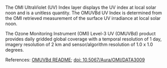 The OMI UltraViolet (UV) Index layer displays the UV index at local solar noon and is a unitless quantity. The OMUVBd UV Index is determined from the OMI retrieved measurement of the surface UV irradiance at local solar noon.  

The Ozone Monitoring Instrument (OMI) Level-3 UV (OMUVBd) product provides daily gridded global coverage with a temporal resolution of 1 day, imagery resolution of 2 km and sensor/algorithm resolution of 1.0 x 1.0 degrees.

References: [OMUVBd README](https://acdisc.gesdisc.eosdis.nasa.gov/data/Aura_OMI_Level3/OMUVBd.003/doc/OMUVB_L3d_readme.pdf); [doi: 10.5067/Aura/OMI/DATA3009](https://disc.gsfc.nasa.gov/datacollection/OMUVBd_V003.html)
